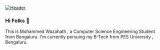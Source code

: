 [![Header](https://raw.githubusercontent.com/MartinHeinz/<OWNER>/<OWNER>/readme_header.png "Header")](https://some-url.dev/)


### Hi Folks 👋
This is Mohammed Wazahath , a Computer Science Engineering Student from Bengaluru.
I'm currently persuing my B-Tech from PES University , Bengaluru.

